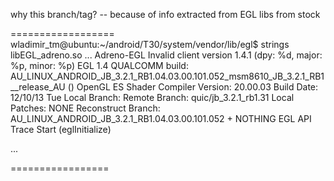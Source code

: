 
why this branch/tag?
-- because of info extracted from EGL libs from stock 

==================
wladimir_tm@ubuntu:~/android/T30/system/vendor/lib/egl$ strings libEGL_adreno.so
...
Adreno-EGL
Invalid client version
1.4.1
(dpy: %d, major: %p, minor: %p)
EGL 1.4 QUALCOMM build: AU_LINUX_ANDROID_JB_3.2.1_RB1.04.03.00.101.052_msm8610_JB_3.2.1_RB1__release_AU ()
OpenGL ES Shader Compiler Version: 20.00.03
Build Date: 12/10/13 Tue
Local Branch:
Remote Branch: quic/jb_3.2.1_rb1.31
Local Patches: NONE
Reconstruct Branch: AU_LINUX_ANDROID_JB_3.2.1_RB1.04.03.00.101.052 + NOTHING
EGL API Trace Start (eglInitialize)

...

=================
